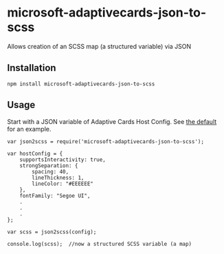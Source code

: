 # microsoft-adaptivecards-json-to-scss
Allows creation of an SCSS map (a structured variable) via JSON

## Installation
```
npm install microsoft-adaptivecards-json-to-scss
```

## Usage
Start with a JSON variable of Adaptive Cards Host Config. See [the default](https://github.com/Microsoft/AdaptiveCards/blob/master/source/html/renderer/src/card-elements.ts#L2525) for an example.

```
var json2scss = require('microsoft-adaptivecards-json-to-scss');

var hostConfig = {
    supportsInteractivity: true,
    strongSeparation: {
        spacing: 40,
        lineThickness: 1,
        lineColor: "#EEEEEE"
    },
    fontFamily: "Segoe UI",
    .
    .
    .
};

var scss = json2scss(config);

console.log(scss);  //now a structured SCSS variable (a map)
```
